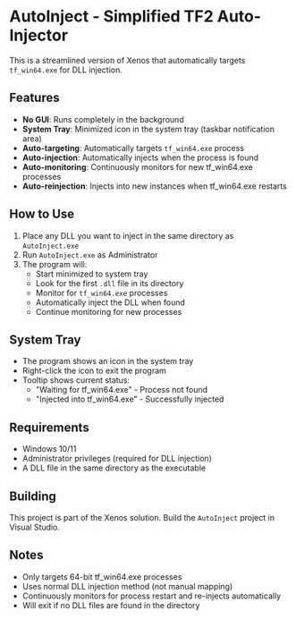 # AutoInject - Simplified TF2 Auto-Injector

This is a streamlined version of Xenos that automatically targets `tf_win64.exe` for DLL injection.

## Features

- **No GUI**: Runs completely in the background
- **System Tray**: Minimized icon in the system tray (taskbar notification area)
- **Auto-targeting**: Automatically targets `tf_win64.exe` process
- **Auto-injection**: Automatically injects when the process is found
- **Auto-monitoring**: Continuously monitors for new tf_win64.exe processes
- **Auto-reinjection**: Injects into new instances when tf_win64.exe restarts

## How to Use

1. Place any DLL you want to inject in the same directory as `AutoInject.exe`
2. Run `AutoInject.exe` as Administrator
3. The program will:
   - Start minimized to system tray
   - Look for the first `.dll` file in its directory
   - Monitor for `tf_win64.exe` processes
   - Automatically inject the DLL when found
   - Continue monitoring for new processes

## System Tray

- The program shows an icon in the system tray
- Right-click the icon to exit the program
- Tooltip shows current status:
  - "Waiting for tf_win64.exe" - Process not found
  - "Injected into tf_win64.exe" - Successfully injected

## Requirements

- Windows 10/11
- Administrator privileges (required for DLL injection)
- A DLL file in the same directory as the executable

## Building

This project is part of the Xenos solution. Build the `AutoInject` project in Visual Studio.

## Notes

- Only targets 64-bit tf_win64.exe processes
- Uses normal DLL injection method (not manual mapping)
- Continuously monitors for process restart and re-injects automatically
- Will exit if no DLL files are found in the directory